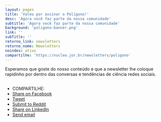 ```yaml
---
layout: pages
title: 'Valeu por assinar o Polígono!'
desc: 'Agora você faz parte da nossa comunidade'
subtitle: 'Agora você faz parte da nossa comunidade'
background: 'poligono-banner.png'
link: ''
subTitle: ''
retorno_link: newsletters
retorno_nome: Newsletters
noindex: ativo
compartilhe: 'https://nucleo.jor.br/newsletters/poligono'
---
```


<style>
.garimpo{
  padding:10px 17px;
  background-color:#4b31dd;
  color:#fff;
  border-radius:5px;
  font-size: 0.95em;
  margin-top: 50px !important;
}

.garimpo:hover{
  background-color:#0fb872;
}

.share-buttons {
  margin: 30px auto;
}

.headline{
    font-weight: 400;
}

.feedburnerFeedBlock ul > li{
  padding-bottom: 7px !important;
  margin-left: -12px
}
</style>

Esperamos que goste do nosso conteúdo e que a newsletter lhe coloque rapidinho por dentro das conversas e tendências de ciência redes sociais.

<ul class="share-buttons">
  <li>
    <i class="fas fa-share-alt"></i> COMPARTILHE:
  </li>
  <li><a href="https://www.facebook.com/sharer/sharer.php?u=https%3A%2F%2Fnucleo.jor.br%2Fnewsletters%2Fpoligono&quote=Newsletter%20Pol%C3%ADgono%20-%20os%20principais%20debates%20de%20ci%C3%AAncia%20nas%20redes%20sociais" target="_blank" title="Share on Facebook"><i class="fab fa-facebook-square fa-lg" aria-hidden="true"></i><span class="sr-only">Share on Facebook</span></a></li>
  <li><a href="https://twitter.com/intent/tweet?source=https%3A%2F%2Fnucleo.jor.br%2Fnewsletters%2Fpoligono&text=Newsletter%20Pol%C3%ADgono%20-%20os%20principais%20debates%20de%20ci%C3%AAncia%20nas%20redes%20sociais:%20https%3A%2F%2Fnucleo.jor.br%2Fnewsletters%2Fpoligono&via=nucleojor" target="_blank" title="Tweet"><i class="fab fa-twitter-square fa-lg" aria-hidden="true"></i><span class="sr-only">Tweet</span></a></li>
  <li><a href="http://www.reddit.com/submit?url=https%3A%2F%2Fnucleo.jor.br%2Fnewsletters%2Fpoligono&title=Newsletter%20Pol%C3%ADgono%20-%20os%20principais%20debates%20de%20ci%C3%AAncia%20nas%20redes%20sociais" target="_blank" title="Submit to Reddit"><i class="fab fa-reddit-square fa-lg" aria-hidden="true"></i><span class="sr-only">Submit to Reddit</span></a></li>
  <li><a href="http://www.linkedin.com/shareArticle?mini=true&url=https%3A%2F%2Fnucleo.jor.br%2Fnewsletters%2Fpoligono&title=Newsletter%20Pol%C3%ADgono%20-%20os%20principais%20debates%20de%20ci%C3%AAncia%20nas%20redes%20sociais&summary=Newsletter%20Pol%C3%ADgono%20-%20os%20principais%20debates%20de%20ci%C3%AAncia%20nas%20redes%20sociais&source=https%3A%2F%2Fnucleo.jor.br%2Fnewsletters%2Fpoligono" target="_blank" title="Share on LinkedIn"><i class="fab fa-linkedin fa-lg" aria-hidden="true"></i><span class="sr-only">Share on LinkedIn</span></a></li>
  <li><a href="mailto:?subject=Newsletter%20Pol%C3%ADgono%20-%20os%20principais%20debates%20de%20ci%C3%AAncia%20nas%20redes%20sociais&body=Newsletter%20Pol%C3%ADgono%20-%20os%20principais%20debates%20de%20ci%C3%AAncia%20nas%20redes%20sociais:%20https%3A%2F%2Fnucleo.jor.br%2Fnewsletters%2Fpoligono" target="_blank" title="Send email"><i class="fas fa-envelope-square fa-lg" aria-hidden="true"></i><span class="sr-only">Send email</span></a></li>
</ul>
<!--
---

#### Últimas edições

<script src="http://feeds.feedburner.com/garimpo-campaignsrss?format=sigpro" type="text/javascript" ></script><noscript><p>Subscribe to RSS headline updates from: <a href="http://feeds.feedburner.com/garimpo-campaignsrss"></a><br/>Powered by FeedBurner</p> </noscript>

-->

---

<small>O uso de seus dados é regido pelo nossa [política de privacidade]({{ site.baseurl }}/privacidade).</small>

<small>Veja abaixo os principais pontos cobertos por essa política:</small>

* <small>Caso você escolha assinar nossa newsletter, seu email será usado somente para comunicação enviada pelo Science Pulse ou pelo Volt Data Lab;</small>

* <small>Nós não venderemos seu endereço de email para ninguém, mas reservamos o direito de compartilhá-lo com certos parceiros de nossa confiança;</small>

* <small>Não enviaremos, de forma nenhuma, spam ou conteúdo nocivo para você;</small>

* <small>Por questões estratégicas, podemos integrar seu email a outras newsletters do Volt Data Lab. Você será avisado disso;</small>

* <small>Fazemos um compromisso de tratar sua informação com zelo.</small>
